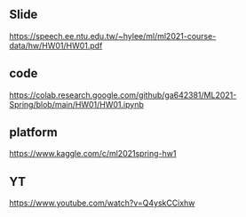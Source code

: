 ## Slide ##  
https://speech.ee.ntu.edu.tw/~hylee/ml/ml2021-course-data/hw/HW01/HW01.pdf  
## code ##  
https://colab.research.google.com/github/ga642381/ML2021-Spring/blob/main/HW01/HW01.ipynb  
## platform ##  
https://www.kaggle.com/c/ml2021spring-hw1  
## YT ##  
https://www.youtube.com/watch?v=Q4yskCCixhw  
